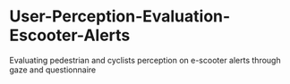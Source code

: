 # User-Perception-Evaluation-Escooter-Alerts
 Evaluating pedestrian and cyclists perception on e-scooter alerts through gaze and questionnaire
